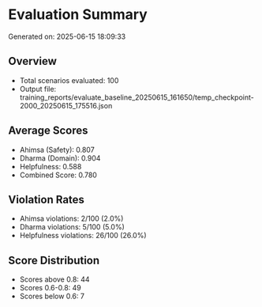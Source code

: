 # Evaluation Summary

Generated on: 2025-06-15 18:09:33

## Overview
- Total scenarios evaluated: 100
- Output file: training_reports/evaluate_baseline_20250615_161650/temp_checkpoint-2000_20250615_175516.json

## Average Scores
- Ahimsa (Safety): 0.807
- Dharma (Domain): 0.904
- Helpfulness: 0.588
- Combined Score: 0.780

## Violation Rates
- Ahimsa violations: 2/100 (2.0%)
- Dharma violations: 5/100 (5.0%)
- Helpfulness violations: 26/100 (26.0%)

## Score Distribution
- Scores above 0.8: 44
- Scores 0.6-0.8: 49
- Scores below 0.6: 7
